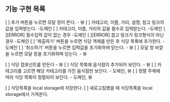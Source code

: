 ## 기능 구현 목록

[ ] 추가 버튼을 누르면 모달 창이 뜬다. - 뷰
[ ] 카테고리, 이름, 거리, 설명, 참고 링크의 값을 입력받는다. -도메인
[ ] 카테고리, 이름, 거리의 값을 필수로 입력받는다. -도메인
[ ][ERROR] 필수입력 값이 없는 경우 -도메인
[ ][ERROR] 참고 링크가 링크형식이 아닌 경우 -도메인
[ ] '제출하기' 버튼을 누르면 식당 객체를 만든 후 식당 목록에 추가한다. -도메인
[ ] '취소하기' 버튼을 누르면 입력값을 초기화하며 닫는다. - 뷰
[ ] 모달 창 바깥을 누르면 모달 창을 초기화하며 닫는다. - 뷰

[ ] 식당 컴포넌트를 만든다 - 뷰
[ ] 식당 목록에 음식점이 추가되어 보인다. - 뷰
[ ] 카테고리를 고르면 해당 카테고리를 가진 음식점만 보인다. - 도메인, 뷰
[ ] 정렬 주제에 따라 식당 목록이 정렬되어 보인다. - 도메인, 뷰

[ ] 식당목록을 local storage에 저장한다.
[ ] 새로고침했을 때 식당목록을 local storage에서 가져온다.
